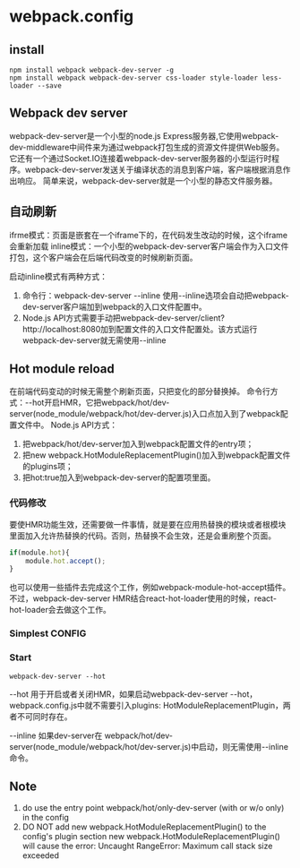 # webpack.config
## install
```shell
npm install webpack webpack-dev-server -g
npm install webpack webpack-dev-server css-loader style-loader less-loader --save
```
## Webpack dev server
webpack-dev-server是一个小型的node.js Express服务器,它使用webpack-dev-middleware中间件来为通过webpack打包生成的资源文件提供Web服务。它还有一个通过Socket.IO连接着webpack-dev-server服务器的小型运行时程序。webpack-dev-server发送关于编译状态的消息到客户端，客户端根据消息作出响应。
简单来说，webpack-dev-server就是一个小型的静态文件服务器。

## 自动刷新
ifrme模式：页面是嵌套在一个iframe下的，在代码发生改动的时候，这个iframe会重新加载
inline模式：一个小型的webpack-dev-server客户端会作为入口文件打包，这个客户端会在后端代码改变的时候刷新页面。

启动inline模式有两种方式：
1. 命令行：webpack-dev-server --inline
使用--inline选项会自动把webpack-dev-server客户端加到webpack的入口文件配置中。
2. Node.js API方式需要手动把webpack-dev-server/client?http://localhost:8080加到配置文件的入口文件配置处。该方式运行webpack-dev-server就无需使用--inline

## Hot module reload
在前端代码变动的时候无需整个刷新页面，只把变化的部分替换掉。
命令行方式：--hot开启HMR，它把webpack/hot/dev-server(node_module/webpack/hot/dev-derver.js)入口点加入到了webpack配置文件中。
Node.js API方式：
1) 把webpack/hot/dev-server加入到webpack配置文件的entry项；
2) 把new webpack.HotModuleReplacementPlugin()加入到webpack配置文件的plugins项；
3) 把hot:true加入到webpack-dev-server的配置项里面。

### 代码修改
要使HMR功能生效，还需要做一件事情，就是要在应用热替换的模块或者根模块里面加入允许热替换的代码。否则，热替换不会生效，还是会重刷整个页面。
```js
if(module.hot){
    module.hot.accept();
}
```
也可以使用一些插件去完成这个工作，例如webpack-module-hot-accept插件。不过，webpack-dev-server HMR结合react-hot-loader使用的时候，react-hot-loader会去做这个工作。
### Simplest CONFIG

### Start
```shell
webpack-dev-server --hot
```
--hot 用于开启或者关闭HMR，如果启动webpack-dev-server --hot，webpack.config.js中就不需要引入plugins: HotModuleReplacementPlugin，两者不可同时存在。

--inline 如果dev-server在 webpack/hot/dev-server(node_module/webpack/hot/dev-server.js)中启动，则无需使用--inline命令。


## Note
1. do use the entry point webpack/hot/only-dev-server (with or w/o only) in the config
2. DO NOT add new webpack.HotModuleReplacementPlugin() to the config's plugin section
    new webpack.HotModuleReplacementPlugin() will cause the error: Uncaught RangeError: Maximum call stack size exceeded

